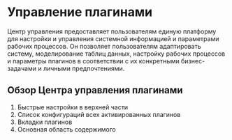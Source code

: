 # Управление плагинами

Центр управления предоставляет пользователям единую платформу для настройки и управления системной информацией и параметрами рабочих процессов. Он позволяет пользователям адаптировать систему, моделирование таблиц данных, настройку рабочих процессов и параметры плагинов в соответствии с их конкретными бизнес-задачами и личными предпочтениями.

## Обзор Центра управления плагинами

1. Быстрые настройки в верхней части
2. Список конфигураций всех активированных плагинов
3. Вкладки плагинов
4. Основная область содержимого
